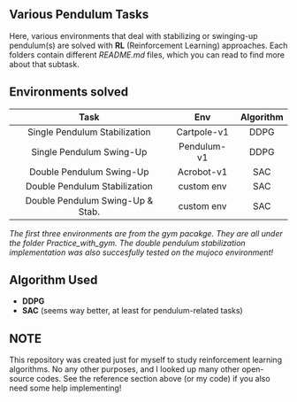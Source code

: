 ## Various Pendulum Tasks
Here, various environments that deal with stabilizing or swinging-up pendulum(s) are solved with **RL** (Reinforcement Learning) approaches. Each folders
contain different *README.md* files, which you can read to find more about that subtask. 

## Environments solved
Task | Env | Algorithm
| :---: | :---: | :---:
Single Pendulum Stabilization  | Cartpole-v1 | DDPG
Single Pendulum Swing-Up  | Pendulum-v1 | DDPG
Double Pendulum Swing-Up | Acrobot-v1 | SAC
Double Pendulum Stabilization | custom env | SAC
Double Pendulum Swing-Up & Stab.| custom env | SAC

*The first three environments are from the gym pacakge. They are all under the folder Practice_with_gym.*
*The double pendulum stabilization implementation was also succesfully tested on the mujoco environment!*

## Algorithm Used
* __DDPG__
* __SAC__ (seems way better, at least for pendulum-related tasks)

## NOTE
This repository was created just for myself to study reinforcement learning algorithms. No any other purposes, and I looked up many other open-source codes.
See the reference section above (or my code) if you also need some help implementing!

